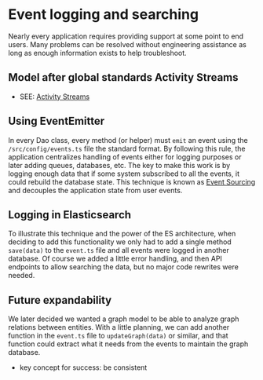 # Event logging and searching
Nearly every application requires providing support at some point
to end users. Many problems can be resolved without engineering
assistance as long as enough information exists to help troubleshoot.

## Model after global standards Activity Streams
 * SEE: [Activity Streams](https://www.w3.org/TR/activitystreams-vocabulary/#activity-types)

## Using EventEmitter
In every Dao class, every method (or helper) must `emit` an event
using the `/src/config/events.ts` file the standard format. By
following this rule, the application centralizes handling of events
either for logging purposes or later adding queues, databases, etc.
The key to make this work is by logging enough data that if some
system subscribed to all the events, it could rebuild the database
state. This technique is known as [Event Sourcing](https://martinfowler.com/eaaDev/EventSourcing.html)
and decouples the application state from user events.

## Logging in Elasticsearch
To illustrate this technique and the power of the ES architecture, when
deciding to add this functionality we only had to add a single method
`save(data)` to the `event.ts` file and all events were logged in another
database. Of course we added a little error handling, and then API
endpoints to allow searching the data, but no major code rewrites were needed.

## Future expandability
We later decided we wanted a graph model to be able to analyze graph
relations between entities. With a little planning, we can add another
function in the `event.ts` file to `updateGraph(data)` or similar, and
that function could extract what it needs from the events to maintain
the graph database.

 * key concept for success: be consistent
